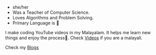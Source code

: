 
- she/her
- Was a Teacher of Computer Science.
- Loves Algorithms and Problem Solving.
- Primary Language is 🐍





I make coding YouTube videos in my Malayalam. It helps me learn new things and enjoy the process🙂. Check [Videos](https://www.youtube.com/malayalicode) if you are a malayali.

Check my [Blogs](https://medium.com/@soumyas567)
